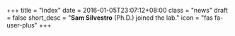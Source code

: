 +++
title = "Index"
date = 2016-01-05T23:07:12+08:00
class = "news"
draft = false
short_desc = "**Sam Silvestro** (Ph.D.) joined the lab."
icon = "fas fa-user-plus"
+++
